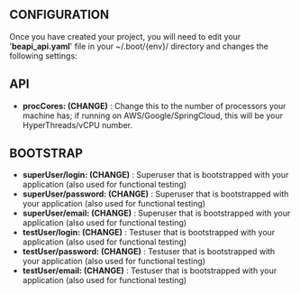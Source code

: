 ## CONFIGURATION
Once you have created your project, you will need to edit your '**beapi_api.yaml**' file in your ~/.boot/{env}/ directory and changes the following settings:

## API

- **procCores: (CHANGE)** : Change this to the number of processors your machine has; if running on AWS/Google/SpringCloud, this will be your HyperThreads/vCPU number.

## BOOTSTRAP

- **superUser/login: (CHANGE)** : Superuser that is bootstrapped with your application (also used for functional testing)
- **superUser/password: (CHANGE)** : Superuser that is bootstrapped with your application (also used for functional testing)
- **superUser/email: (CHANGE)** : Superuser that is bootstrapped with your application (also used for functional testing)
- **testUser/login: (CHANGE)** : Testuser that is bootstrapped with your application (also used for functional testing)
- **testUser/password: (CHANGE)** : Testuser that is bootstrapped with your application (also used for functional testing)
- **testUser/email: (CHANGE)** : Testuser that is bootstrapped with your application (also used for functional testing)

